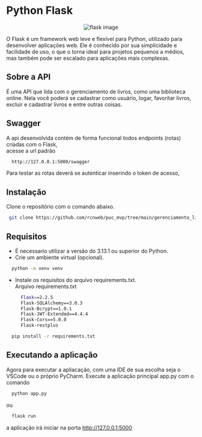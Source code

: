 # Python Flask
<p align="center">
  <img src="https://github.com/innovatorved/python-flask/blob/master/image.png?raw=true" alt="flask image"/>
</p>




O Flask é um framework web leve e flexível para Python, utilizado para desenvolver aplicações web. 
  Ele é conhecido por sua simplicidade e facilidade de uso, o que o torna ideal para projetos pequenos a médios, mas também pode ser escalado para aplicações mais complexas.

## Sobre a API
  É uma API que lida com o gerenciamento de livros, como uma biblioteca online. Nela você poderá se cadastrar como usuário, logar, favoritar livros, excluir e cadastrar livros e entre outras coisas.

## Swagger
  A api desenvolvida contém de forma funcional todos endpoints (rotas) criadas com o Flask, <br>
  acesse a url padrão
  ```bash
    http://127.0.0.1:5000/swagger
  ```



Para testar as rotas deverá se autenticar inserindo o token de acesso, <br>


## Instalação 
Clone o repositório com o comando abaixo.
  ```bash 
   git clone https://github.com/rcnweb/puc_mvp/tree/main/gerenciamento_livros/backend
  ```

## Requisitos
  - É necessario utilizar a versão do 3.13.1 ou superior do Python. 
  - Crie um ambiente virtual (opcional).
  ```bash 
    python -m venv venv
  ```
  - Instale os requisitos do arquivo requirements.txt. <br>
    Arquivo requirements.txt
    ```bash
      Flask==2.2.5
      Flask-SQLAlchemy==3.0.3
      Flask-Bcrypt==1.0.1
      Flask-JWT-Extended==4.4.4
      Flask-Cors==5.0.0
      Flask-restplus
    ```
  ```bash 
    pip install -r requirements.txt
  ```

## Executando a aplicação
Agora para executar a apliacação, com uma IDE de sua escolha seja o VSCode ou o próprio PyCharm.
  Execute a aplicação principal app.py com o comando
  ```bash
    python app.py
  ```
ou
```bash
  flask run
```
a aplicação irá iniciar na porta http://127.0.0.1:5000
